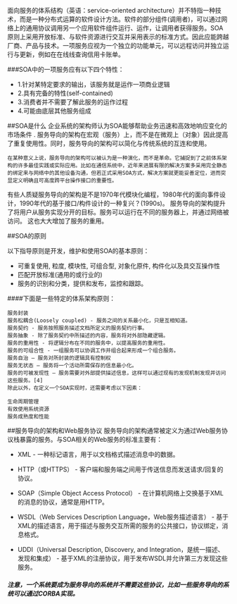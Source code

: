 面向服务的体系结构（英语：service-oriented architecture）并不特指一种技术，而是一种分布式运算的软件设计方法。软件的部分组件(调用者)，可以通过网络上的通用协议调用另一个应用软件组件运行、运作，让调用者获得服务。SOA原则上采用开放标准、与软件资源进行交互并采用表示的标准方式。因此应能跨越厂商、产品与技术。一项服务应视为一个独立的功能单元，可以远程访问并独立运行与更新，例如在在线线查询信用卡账单。

###SOA中的一项服务应有以下四个特性：

- 1.针对某特定要求的输出，该服务就是运作一项商业逻辑
- 2.具有完备的特性(self-contained)
- 3.消费者并不需要了解此服务的运作过程
- 4.可能由底层其他服务组成


##SOA是什么
企业系统的架构师认为SOA能够帮助业务迅速和高效地响应变化的市场条件 . 服务导向的架构在宏观（服务）上，而不是在微观上（对象）因此提高了重复使用性。同时，服务导向的架构可以简化与传统系统的互连和使用。
```objc
在某种意义上说，服务导向的架构可以被认为是一种演化，而不是革命。它捕捉到了之前体系架构的许多最佳实践或实际应用。比如在通信系统中，近年来进展有限的解决方案多采用完全静态的绑定来与网络中的其他设备沟通，但若正式采用SOA方式，解决方案就更能妥善定位，进而突显定义明确且可高度跨平台操作接口的重要性。
```
有些人质疑服务导向的架构是不是1970年代模块化编程，1980年代的面向事件设计，1990年代的基于接口/构件设计的一种复兴？(1990s)。 服务导向的架构提升了将用户从服务实现分开的目标。服务可以运行在不同的服务器上，并通过网络被访问。 这也大大增加了服务的重用。

##SOA的原则

以下指导原则是开发，维护和使用SOA的基本原则：

- 可重复使用, 粒度, 模块性, 可组合型, 对象化原件, 构件化以及具交互操作性
- 匹配开放标准(通用的或行业的)
- 服务的识别和分类，提供和发布，监控和跟踪。


####下面是一些特定的体系架构原则：
```objc
服务封装
服务松耦合(Loosely coupled) - 服务之间的关系最小化，只是互相知道。
服务契约 - 服务按照服务描述文档所定义的服务契约行事。
服务抽象 - 除了服务契约中所描述的内容，服务将对外部隐藏逻辑。
服务的重用性 - 将逻辑分布在不同的服务中，以提高服务的重用性。
服务的可组合性 - 一组服务可以协调工作并组合起来形成一个组合服务。
服务自治 – 服务对所封装的逻辑具有控制权
服务无状态 – 服务将一个活动所需保存的信息最小化。
服务的可被发现性 – 服务需要对外部提供描述信息，这样可以通过现有的发现机制发现并访问这些服务。[4]
除此以外，在定义一个SOA实现时，还需要考虑以下因素：

生命周期管理
有效使用系统资源
服务成熟度和性能
```

##服务导向的架构和Web服务协议
服务导向的架构通常被定义为通过Web服务协议栈暴露的服务。与SOA相关的Web服务的标准主要有：

- XML - 一种标记语言，用于以文档格式描述消息中的数据。

- HTTP（或HTTPS） - 客户端和服务端之间用于传送信息而发送请求/回复的协议。

- SOAP（Simple Object Access Protocol） - 在计算机网络上交换基于XML的消息的协议，通常是用HTTP。

- WSDL（Web Services Description Language，Web服务描述语言） - 基于XML的描述语言，用于描述与服务交互所需的服务的公共接口，协议绑定，消息格式。

- UDDI（Universal Description, Discovery, and Integration，是统一描述、发现和集成） - 基于XML的注册协议，用于发布WSDL并允许第三方发现这些服务。
##### 注意，一个系统要成为服务导向的系统并不需要这些协议，比如一些服务导向的系统可以通过CORBA实现。